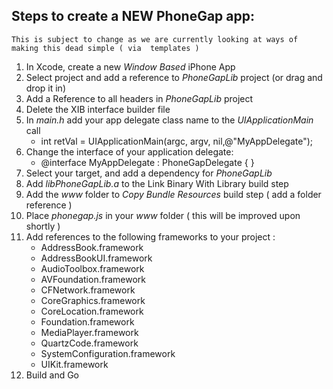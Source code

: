 ## Steps to create a NEW PhoneGap app:
	This is subject to change as we are currently looking at ways of making this dead simple ( via 	templates )

1. In Xcode, create a new *Window Based* iPhone App
2. Select project and add a reference to *PhoneGapLib* project (or drag and drop it in)
3. Add a Reference to all headers in *PhoneGapLib* project
4. Delete the XIB interface builder file
5. In *main.h* add your app delegate class name to the *UIApplicationMain* call
	-  int retVal = UIApplicationMain(argc, argv, nil,@"MyAppDelegate");
6. Change the interface of your application delegate:
	- @interface MyAppDelegate : PhoneGapDelegate { }
7. Select your target, and add a dependency for *PhoneGapLib*
8. Add *libPhoneGapLib.a* to the Link Binary With Library build step
9. Add the *www* folder to *Copy Bundle Resources* build step ( add a folder reference )
10. Place *phonegap.js* in your *www* folder ( this will be improved upon shortly )
11. Add references to the following frameworks to your project :
	* AddressBook.framework
	* AddressBookUI.framework
	* AudioToolbox.framework
	* AVFoundation.framework
	* CFNetwork.framework
	* CoreGraphics.framework
	* CoreLocation.framework
	* Foundation.framework
	* MediaPlayer.framework
	* QuartzCode.framework
	* SystemConfiguration.framework
	* UIKit.framework
12. Build and Go
